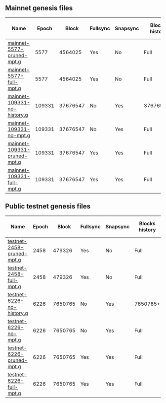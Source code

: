 ## Mainnet genesis files

| Name                                                                                       | Epoch  | Block    | Fullsync | Snapsync | Blocks history | Starting EVM history | Size    |
| ------------------------------------------------------------------------------------------ | ------ | -------- | -------- | -------- | -------------- | -------------------- | ------- |
| [mainnet-5577-pruned-mpt.g](https://download.fantom.network/mainnet-5577-pruned-mpt.g)     | 5577   | 4564025  | Yes      | No       | Full           | Pruned (one block)   | 1.1 GB  |
| [mainnet-5577-full-mpt.g](https://download.fantom.network/mainnet-5577-full-mpt.g)         | 5577   | 4564025  | Yes      | No       | Full           | Full                 | 30.4 GB |
| [mainnet-109331-no-history.g](https://download.fantom.network/mainnet-109331-no-history.g) | 109331 | 37676547 | No       | Yes      | 37676547+      | No                   | 16.3 KB |
| [mainnet-109331-no-mpt.g](https://download.fantom.network/mainnet-109331-no-mpt.g)         | 109331 | 37676547 | No       | Yes      | Full           | No                   | 58.3 GB |
| [mainnet-109331-pruned-mpt.g](https://download.fantom.network/mainnet-109331-pruned-mpt.g) | 109331 | 37676547 | Yes      | Yes      | Full           | Pruned (one block)   | 78.1 GB |
| [mainnet-109331-full-mpt.g](https://download.fantom.network/mainnet-109331-full-mpt.g)     | 109331 | 37676547 | Yes      | Yes      | Full           | Full                 | 3.1 TB  |

## Public testnet genesis files

| Name                                                                                   | Epoch | Block   | Fullsync | Snapsync | Blocks history | Starting EVM history | Size     |
| -------------------------------------------------------------------------------------- | ----- | ------- | -------- | -------- | -------------- | -------------------- | -------- |
| [testnet-2458-pruned-mpt.g](https://download.fantom.network/testnet-2457-pruned-mpt.g) | 2458  | 479326  | Yes      | No       | Full           | Pruned (one block)   | 81.5 MB  |
| [testnet-2458-full-mpt.g](https://download.fantom.network/testnet-2457-full-mpt.g)     | 2458  | 479326  | Yes      | No       | Full           | Full                 | 977.7 MB |
| [testnet-6226-no-history.g](https://download.fantom.network/testnet-6226-no-history.g) | 6226  | 7650765 | No       | Yes      | 7650765+       | No                   | 1.7 KB   |
| [testnet-6226-no-mpt.g](https://download.fantom.network/testnet-6226-no-mpt.g)         | 6226  | 7650765 | No       | Yes      | Full           | No                   | 2.0 GB   |
| [testnet-6226-pruned-mpt.g](https://download.fantom.network/testnet-6226-pruned-mpt.g) | 6226  | 7650765 | Yes      | Yes      | Full           | Pruned (one block)   | 3.2 GB   |
| [testnet-6226-full-mpt.g](https://download.fantom.network/testnet-6226-full-mpt.g)     | 6226  | 7650765 | Yes      | Yes      | Full           | Full                 | 76.5 GB  |
